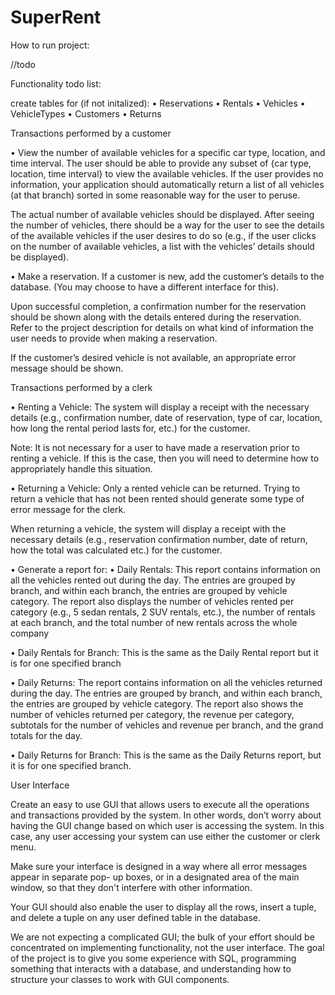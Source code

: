 # SuperRent

How to run project:

//todo




Functionality todo list:

create tables for (if not initalized):
• Reservations 
• Rentals 
• Vehicles 
• VehicleTypes 
• Customers 
• Returns 


Transactions performed by a customer

• View the number of available vehicles for a specific car type, location, and time interval. 
The user should be able to provide any subset of {car type, location, time interval} to 
view the available vehicles. If the user provides no information, your application should 
automatically return a list of all vehicles (at that branch) sorted in some reasonable way 
for the user to peruse.  

 

The actual number of available vehicles should be displayed. After seeing the number of 
vehicles, there should be a way for the user to see the details of the available vehicles if 
the user desires to do so (e.g., if the user clicks on the number of available vehicles, a list 
with the vehicles’ details should be displayed).  

 

• Make a reservation. If a customer is new, add the customer’s details to the database. 
(You may choose to have a different interface for this).    

 

Upon successful completion, a confirmation number for the reservation should be 
shown along with the details entered during the reservation. Refer to the project 
description for details on what kind of information the user needs to provide when 
making a reservation. 

 

If the customer’s desired vehicle is not available, an appropriate error message should 
be shown. 




Transactions performed by a clerk 

• Renting a Vehicle: The system will display a receipt with the necessary details (e.g., 
confirmation number, date of reservation, type of car, location, how long the rental 
period lasts for, etc.) for the customer.  

 

Note: It is not necessary for a user to have made a reservation prior to renting a vehicle. 
If this is the case, then you will need to determine how to appropriately handle this 
situation. 

 

• Returning a Vehicle: Only a rented vehicle can be returned. Trying to return a vehicle 
that has not been rented should generate some type of error message for the clerk.   

 

When returning a vehicle, the system will display a receipt with the necessary details 
(e.g., reservation confirmation number, date of return, how the total was calculated 
etc.) for the customer.  

 

• Generate a report for: 
• Daily Rentals: This report contains information on all the vehicles rented out 
during the day. The entries are grouped by branch, and within each branch, the 
entries are grouped by vehicle category. The report also displays the number of 
vehicles rented per category (e.g., 5 sedan rentals, 2 SUV rentals, etc.), the 
number of rentals at each branch, and the total number of new rentals across 
the whole company 

 

• Daily Rentals for Branch: This is the same as the Daily Rental report but it is for 
one specified branch 

 

• Daily Returns: The report contains information on all the vehicles returned 
during the day. The entries are grouped by branch, and within each branch, the 
entries are grouped by vehicle category. The report also shows the number of 
vehicles returned per category, the revenue per category, subtotals for the 
number of vehicles and revenue per branch, and the grand totals for the day. 

 

• Daily Returns for Branch: This is the same as the Daily Returns report, but it is for 
one specified branch.  

User Interface  

 

Create an easy to use GUI that allows users to execute all the operations and transactions 
provided by the system. In other words, don’t worry about having the GUI change based on 
which user is accessing the system. In this case, any user accessing your system can use either 
the customer or clerk menu.  

 

Make sure your interface is designed in a way where all error messages appear in separate pop-
up boxes, or in a designated area of the main window, so that they don't interfere with other 
information.  

 

Your GUI should also enable the user to display all the rows, insert a tuple, and delete a tuple 
on any user defined table in the database.   

 

We are not expecting a complicated GUI; the bulk of your effort should be concentrated on 
implementing functionality, not the user interface. The goal of the project is to give you some 
experience with SQL, programming something that interacts with a database, and 
understanding how to structure your classes to work with GUI components. 
